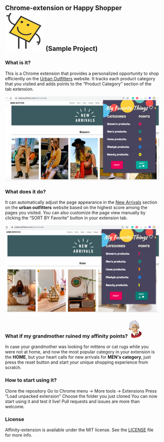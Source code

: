 ## Chrome-extension or Happy Shopper ![alt text](assets/icons/128.png)  (Sample Project)
### What is it?
This is a Chrome extension that provides a personalized opportunity to shop efficiently on the [Urban Outfitters](https://www.urbanoutfitters.com/new-arrivals) website.
 It tracks each product category that you visited and adds points to the “Product Category” section of the tab extension.

![alt text](assets/affinity.png)

### What does it do?
It can automatically adjust the page appearance in the [New Arrivals](https://www.urbanoutfitters.com/new-arrivals) section on the **urban outfitters** website based on the highest score among the pages you visited.
You can also customize the page view manually by clicking the “SORT BY Favorite” button in your extension tab.

![alt text](assets/affinity-update.png)

### What if my grandmother ruined my affinity points? ![alt text](assets/granny48.png)
In case your grandmother was looking for mittens or cat rugs while you were not at home, and now the most popular category in your extension is the **HOME**, but your heart calls for new arrivals for **MEN's category**, just press the reset button and start your unique shopping experience from scratch.

### How to start using it?
Clone the repository
Go to Chrome menu -> More tools -> Extensions
Press "Load unpacked extension"
Choose the folder you just cloned
You can now start using it and test it live!
Pull requests and issues are more than welcome.


### License
Affinity-extension is available under the MIT license. See the [LICENSE](LICENSE.md) file for more info.
